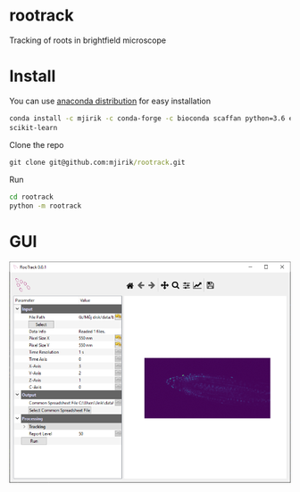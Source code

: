 # rootrack
Tracking of roots in brightfield microscope


# Install 

You can use [anaconda distribution](https://docs.conda.io/en/latest/miniconda.html)
for easy installation 


```bash
conda install -c mjirik -c conda-forge -c bioconda scaffan python=3.6 exsu
scikit-learn
```

Clone the repo

```cmd
git clone git@github.com:mjirik/rootrack.git
```

Run

```cmd
cd rootrack
python -m rootrack
```

# GUI
![graphics](docs/graphics/screenshot_gui2.png)
